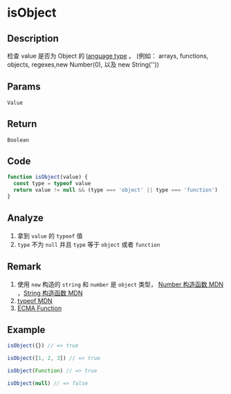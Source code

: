# isObject 

## Description 
检查 value 是否为 Object 的 [language type](http://www.ecma-international.org/ecma-262/7.0/#sec-ecmascript-language-types) 。 (例如： arrays, functions, objects, regexes,new Number(0), 以及 new String(''))
## Params
`Value`
## Return
`Boolean`

## Code
```js
function isObject(value) {
  const type = typeof value
  return value != null && (type === 'object' || type === 'function')
}
```
## Analyze
1. 拿到 `value` 的 `typeof` 值
2. `type` 不为 `null` 并且 `type` 等于 `object` 或者 `function`
## Remark
1. 使用 `new` 构造的 `string`  和 `number` 是 `object` 类型， [Number 构造函数 MDN](https://developer.mozilla.org/zh-CN/docs/Web/JavaScript/Reference/Global_Objects/Number/Number) ，[String 构造函数 MDN](https://developer.mozilla.org/en-US/docs/Web/JavaScript/Reference/Global_Objects/String/String)
2. [typeof MDN](https://developer.mozilla.org/zh-CN/docs/Web/JavaScript/Reference/Operators/typeof)
3. [ECMA Function](https://tc39.es/ecma262/#sec-function-p1-p2-pn-body)
## Example
```js
isObject({}) // => true

isObject([1, 2, 3]) // => true

isObject(Function) // => true

isObject(null) // => false
```
